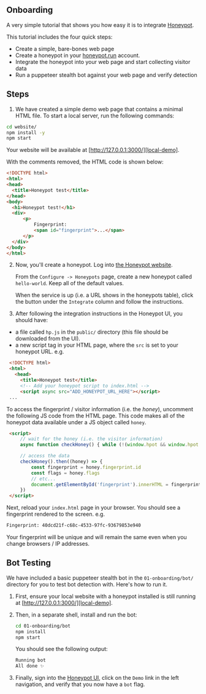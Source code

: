 ## Onboarding

A very simple tutorial that shows you how easy it is to integrate [Honeypot][honeypot].

This tutorial includes the four quick steps:

- Create a simple, bare-bones web page
- Create a honeypot in your [honeypot.run][honeypot] account.
- Integrate the honeypot into your web page and start collecting visitor data
- Run a puppeteer stealth bot against your web page and verify detection

## Steps

1. We have created a simple demo web page that contains a minimal HTML file. To start a local server, run the following commands:

  ```sh
  cd website/
  npm install -y
  npm start
  ```
  
  Your website will be available at [http://127.0.0.1:3000/][local-demo].

  With the comments removed, the HTML code is shown below:

  ```html
<!DOCTYPE html>
<html>
  <head>
    <title>Honeypot test</title>
  </head>
  <body>
    <h1>Honeypot test!</h1>
    <div>
        <p>
            Fingerprint:
            <span id="fingerprint">...</span>
        </p>
    </div>
  </body>
</html>
  ```

2. Now, you'll create a honeypot. Log into [the Honeypot website](https://honeypot.run/auth).


    From the `Configure -> Honeypots` page, create a new honeypot called `hello-world`. Keep all of the default values.

    When the service is up (i.e. a URL shows in the honeypots table), click the button under the `Integrate` column and follow the instructions.
    
3. After following the integration instructions in the Honeypot UI, you should have:


  - a file called `hp.js` in the `public/` directory (this file should be downloaded from the UI).
  - a new script tag in your HTML page, where the `src` is set to your honeypot URL. e.g.
   
   ```html
    <!DOCTYPE html>
    <html>
      <head>
        <title>Honeypot test</title>
        <!-- Add your honeypot script to index.html -->
        <script async src="ADD_HONEYPOT_URL_HERE"></script>
    ...
   ```
   
   
   To access the fingerprint / visitor information (i.e. the _honey_), uncomment the following JS code from the HTML page. This code makes all of the honeypot data available under a JS object called `honey`.

   ```html
    <script>
        // wait for the honey (i.e. the visitor information)
        async function checkHoney() { while (!(window.hpot && window.hpot.get && window.hpot.get())) { await new Promise(resolve => setTimeout(resolve, 10)); } return window.hpot.get();}

        // access the data
        checkHoney().then((honey) => {
            const fingerprint = honey.fingerprint.id
            const flags = honey.flags
            // etc...
            document.getElementById('fingerprint').innerHTML = fingerprint
        })
    </script>
   ```

  Next, reload your `index.html` page in your browser. You should see a fingerprint rendered to the screen. e.g.
  
  ```sh
  Fingerprint: 40dcd21f-c68c-4533-97fc-93679853e940
  ```
  
  
  Your fingerprint will be unique and will remain the same even when you change browsers / IP addresses.
  
  
 ## Bot Testing
 
We have included a basic puppeteer stealth bot in the `01-onboarding/bot/` directory for you to test bot detection with. Here's how to run it.

1. First, ensure your local website with a honeypot installed is still running at [http://127.0.0.1:3000/][local-demo].

2. Then, in a separate shell, install and run the bot:

    ```sh
    cd 01-onboarding/bot
    npm install
    npm start
    ```

    You should see the following output:

    ```sh
    Running bot
    All done ✨
    ```

3. Finally, sign into the [Honeypot UI][honeypot], click on the `Demo` link in the left navigation, and verify that you now have a `bot` flag.
  
  [honeypot]: https://honeypot.run/
  [local-demo]: http://127.0.0.1:3000/
